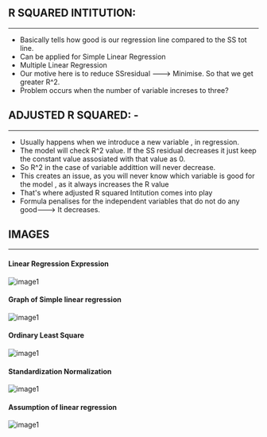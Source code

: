 ## R SQUARED INTITUTION:

---

- Basically tells how good is our regression line compared to the SS tot line.
- Can be applied for Simple Linear Regression
- Multiple Linear Regression
- Our motive here is to reduce SSresidual ---> Minimise. So that we get greater R^2.
- Problem occurs when the number of variable increses to three?

## ADJUSTED R SQUARED: -

---

- Usually happens when we introduce a new variable , in regression.
- The model will check R^2 value. If the SS residual decreases it just keep the constant value assosiated with that value as 0.
- So R^2 in the case of variable addittion will never decrease.
- This creates an issue, as you will never know which variable is good for the model , as it always increases the R value
- That's where adjusted R squared Intitution comes into play
- Formula penalises for the independent variables that do not do any good---> It decreases.

## IMAGES

---

#### Linear Regression Expression

![image1](/reg_eqn?raw=true)

#### Graph of Simple linear regression

![image1](link1)

#### Ordinary Least Square

![image1](link1)

#### Standardization Normalization

![image1](link1)

#### Assumption of linear regression

![image1](link1)
